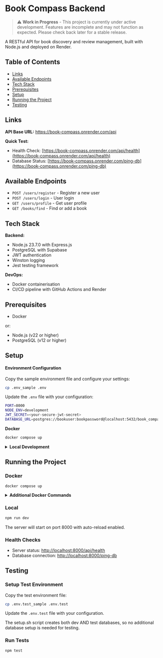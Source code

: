 # Book Compass Backend

> ⚠️ **Work in Progress** - This project is currently under active development. Features are incomplete and may not function as expected. Please check back later for a stable release.

A RESTful API for book discovery and review management, built with Node.js and deployed on Render.

## Table of Contents

- [Links](#links)
- [Available Endpoints](#available-endpoints)
- [Tech Stack](#tech-stack)
- [Prerequisites](#prerequisites)
- [Setup](#setup)
- [Running the Project](#running-the-project)
- [Testing](#testing)

## Links

**API Base URL:** https://book-compass.onrender.com/api

**Quick Test:**

- Health Check: [https://book-compass.onrender.com/api/health](https://book-compass.onrender.com/api/health)
- Database Status: [https://book-compass.onrender.com/ping-db](https://book-compass.onrender.com/ping-db)

## Available Endpoints

- `POST /users/register` - Register a new user
- `POST /users/login` - User login
- `GET /users/profile` - Get user profile
- `GET /books/find` - Find or add a book

## Tech Stack

**Backend:**

- Node.js 23.7.0 with Express.js
- PostgreSQL with Supabase
- JWT authentication
- Winston logging
- Jest testing framework

**DevOps:**

- Docker containerisation
- CI/CD pipeline with GitHub Actions and Render

## Prerequisites

- Docker

or:

- Node.js (v22 or higher)
- PostgreSQL (v12 or higher)

## Setup

#### Environment Configuration

Copy the sample environment file and configure your settings:

```bash
cp .env_sample .env
```

Update the `.env` file with your configuration:

```bash
PORT=8000
NODE_ENV=development
JWT_SECRET=<your-secure-jwt-secret>
DATABASE_URL=postgres://bookuser:bookpassword@localhost:5432/book_compass_dev
```

<strong>Docker</strong>

```bash
docker compose up
```

<details>
<summary><strong>Local Development</strong></summary>

#### Database Setup

1. Make sure PostgreSQL is installed and running on your local machine.
2. Make the setup script executable:

```bash
chmod +x db/setup.sh
```

3. Execute the setup script:

```bash
./db/setup.sh
```

The setup script will:

- Create a new database for dev (`book_compass_dev`) and test (`book_compass_test`) environments
- Create a new user (`bookuser`)
- Grant the user full privileges on the database
- Initialise the database schema

#### Install Dependencies

```bash
npm install
```

</details>

## Running the Project

### Docker

```bash
docker compose up
```

<details>
<summary><strong>Additional Docker Commands</strong></summary>

```bash
# Start services
docker compose up

# Stop services
docker compose down

# Rebuild
docker compose up --build

# Remove containers and volumes (fresh start)
docker compose down --volumes

# Remove everything (nuclear option)
docker system prune -a --volumes
```

</details>

### Local

```bash
npm run dev
```

The server will start on port 8000 with auto-reload enabled.

### Health Checks

- Server status: [http://localhost:8000/api/health](http://localhost:8000/api/health)
- Database connection: [http://localhost:8000/ping-db](http://localhost:8000/ping-db)

## Testing

### Setup Test Environment

Copy the test environment file:

```bash
cp .env.test_sample .env.test
```

Update the `.env.test` file with your configuration.

The setup.sh script creates both dev AND test databases, so no additional database setup is needed for testing.

### Run Tests

```bash
npm test
```
